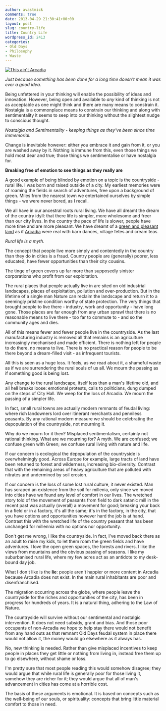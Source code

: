 ```yaml
---
author: avastmick
comments: true
date: 2013-04-29 21:30:41+00:00
layout: post
slug: country-life
title: Country Life
wordpress_id: 2413
categories:
- Old Days
- Philosophy
- Waste
---
```


[![This ain't Arcadia](http://avastmick.files.wordpress.com/2013/04/dust_bowl_-_dallas_south_dakota_1936.jpg)](http://avastmick.files.wordpress.com/2013/04/dust_bowl_-_dallas_south_dakota_1936.jpg)


_Just because something has been done for a long time doesn't mean it was ever a good idea._

Being unfettered in your thinking will enable the possibility of ideas and innovation. However, being open and available to _any_ kind of thinking is not as acceptable as one might think and there are many means to constrain it. Nostalgia is a commonplace means to constrain our thinking and along with sentimentality it seems to seep into our thinking without the slightest nudge to conscious thought.

__Nostalgia and_ Sentimentality - keeping things as they've been since time immemorial._

Change is inevitable however: either you embrace it and gain from it, or you are washed away by it. Nothing is immune from this, even those things we hold most dear and true; those things we sentimentalise or have nostalgia for.

**Breaking free of emotion to see things as they really are**

A good example of being blinded by emotion on a topic is the countryside - rural life. I was born and raised outside of a city. My earliest memories were of roaming the fields in search of adventures, free upon a background of green. Miles from the nearest town we entertained ourselves by simple things - we were never bored, as I recall.

We all have in our ancestral roots rural living. We have all dreamt the dream of the country idyll: that there life is simpler, more wholesome and freer than our city lives. In the country the pace of life is slower, people have more time and are more pleasant. We have dreamt of a [green and pleasant land](http://en.wikipedia.org/wiki/And_did_those_feet_in_ancient_time) as if [Arcadia](http://en.wikipedia.org/wiki/Arcadia) were real with barn dances, village fetes and cream teas.

_Rural life is a myth_.

The concept that people live more simply and contentedly in the country than they do in cities is a fraud. Country people are (generally) poorer, less educated, have fewer opportunities than their city cousins.

The tinge of green covers up far more than supposedly sinister corporations who profit from our exploitation.

The rural places that people actually live in are sited on old industrial landscapes, places of exploitation, pollution and over-production. But in the lifetime of a single man Nature can reclaim the landscape and return it to a seemingly pristine condition worthy of state protection. The very things that brought people to live there - industry, work and opportunity - have long gone. Those places are far enough from any urban sprawl that there is no reasonable means to live there - too far to commute to - and so the community ages and dies.

All of this means fewer and fewer people live in the countryside. As the last manufacturing industry is removed all that remains is an agriculture increasingly mechanised and made efficient. There is nothing left for people to do there, no means to live. There is no practical reason for people to be there beyond a dream-filled visit - as infrequent tourists.

All this is seen as a huge loss. It feels, as we read about it, a shameful waste as if we are surrendering the rural souls of us all. We mourn the passing as if something good is being lost.

Any change to the rural landscape, itself less than a man's lifetime old, and all hell breaks loose: emotional protests, calls to politicians, dung dumped on the steps of City Hall. We weep for the loss of Arcadia. We mourn the passing of a simpler life.

In fact, small rural towns are actually modern remnants of feudal living: where rich landowners lord over itinerant merchants and penniless peasants. By any rational modern measure we should be celebrating the depopulation of the countryside, not mourning it.

Why do we mourn for it then? Misplaced sentimentalism, certainly not rational thinking. What are we mourning for? A myth. We are confused; we confuse green with Green; we confuse rural living with nature and life.

If our concern is ecological the depopulation of the countryside is overwhelmingly good. Across Europe for example, large tracts of land have been returned to forest and wilderness, increasing bio-diversity. Contrast that with the remaining areas of heavy agriculture that are polluted with nitrates and undermined by soil erosion.

If our concern is the loss of some lost rural culture, it never existed. Man has scraped an existence from the soil for millenia, only since we moved into cities have we found any level of comfort in our lives. The wretched story told of the movement of peasants from field to dark satanic mill in the recent past was actually (overall) a movement for good; breaking your back in a field or in a factory, it's all the same; it's in the factory, in the city, that you have options and opportunities however hard the job is at hand. Contrast this with the wretched life of the country peasant that has been unchanged for millennia with no options nor opportunity.

Don't get me wrong, I like the countryside. In fact, I've moved back there as an adult to raise my kids, to let them roam the green fields and have adventures. I love the open green spaces, the forests and rivers. I like the views from mountains and the obvious passing of seasons. I like my suburbanised rural life, where my few acres act as an antidote to my desk-bound day job.

What I don't like is the **lie**: people aren't happier or more content in Arcadia because Arcadia does not exist. In the main rural inhabitants are poor and disenfranchised.

The migration occurring across the globe, where people leave the countryside for the riches and opportunities of the city, has been in progress for hundreds of years. It is a natural thing, adhering to the Law of Nature.

The countryside will survive without our sentimental and nostalgic intervention. It does not need subsidy, grant and bias. And those poor occupants of non-Arcadia we hope to help stay there would not benefit from any hand outs as that remnant Old Days feudal system in place there would not allow it, the money would go elsewhere as it always has.

No, new thinking is needed. Rather than give misplaced incentives to keep people in places they get little or nothing from living in, instead free them up to go elsewhere, without shame or loss.

I'm pretty sure that most people reading this would somehow disagree; they would argue that while rural life is generally poor for those living it, somehow they are richer for it; they would argue that all of man's advancement in cities has come at a horrible cost.

The basis of these arguments is emotional. It is based on concepts such as the well-being of our souls, or spirituality: concepts that bring little material comfort to those in need.
